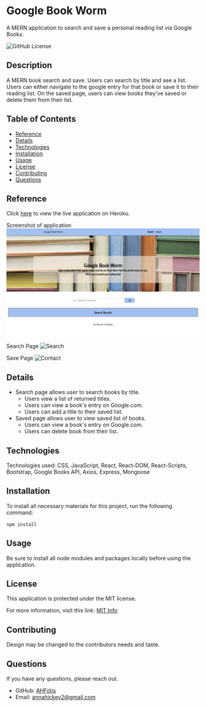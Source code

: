  # Google Book Worm
A MERN application to search and save a personal reading list via Google Books.

![GitHub License](https://img.shields.io/badge/License-MIT-blue.svg)

## Description

A MERN book search and save. Users can search by title and see a list. Users can either navigate to the google entry for that book or save it to their reading list. On the saved page, users can view books they've saved or delete them from their list.

## Table of Contents

* [Reference](#reference)
* [Details](#details)
* [Technologies](#technologies)
* [Installation](#installation)
* [Usage](#usage)
* [License](#license)
* [Contributing](#contributing)
* [Questions](#questions)
  
## Reference

Click [here](https://google-book-worm.herokuapp.com/) to view the live application on Heroku.

Screenshot of application
  ![Home Page](./client/src/components/images/screenshot.png)

Search Page
  ![Search](./client/src/components/images/SearchPage.gif)
  
Save Page
  ![Contact](./client/src/components/images/SavePage.gif)

## Details
  * Search page allows user to search books by title.
    * Users view a list of returned titles.
    * Users can view a book's entry on Google.com.
    * Users can add a title to their saved list.
  * Saved page allows user to view saved list of books.
    * Users can view a book's entry on Google.com.
    * Users can delete book from their list.
 
  
## Technologies
Technologies used: CSS, JavaScript, React, React-DOM, React-Scripts, Bootstrap, Google Books API, Axios, Express, Mongoose

## Installation

To install all necessary materials for this project, run the following command:

```
npm install
```

## Usage

Be sure to install all node modules and packages locally before using the application.

## License

This application is protected under the MIT license.

For more information, visit this link: [MIT Info](https://opensource.org/licenses/MIT)

## Contributing
Design may be changed to the contributors needs and taste.

## Questions

If you have any questions, please reach out.
* GitHub: [AHFotis](https://github.com/AHFotis)
* Email: annahickey2@gmail.com
